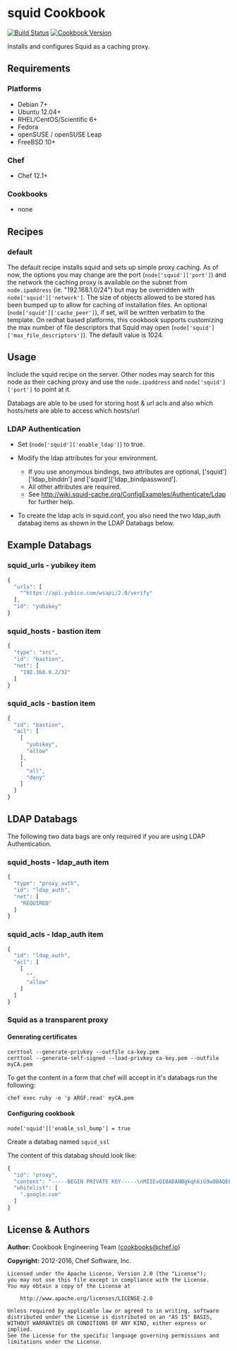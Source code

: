 # squid Cookbook

[![Build Status](https://travis-ci.org/chef-cookbooks/squid.svg?branch=master)](https://travis-ci.org/chef-cookbooks/squid) [![Cookbook Version](https://img.shields.io/cookbook/v/squid.svg)](https://supermarket.chef.io/cookbooks/squid)

Installs and configures Squid as a caching proxy.

## Requirements

### Platforms

- Debian 7+
- Ubuntu 12.04+
- RHEL/CentOS/Scientific 6+
- Fedora
- openSUSE / openSUSE Leap
- FreeBSD 10+

### Chef

- Chef 12.1+

### Cookbooks

- none

## Recipes

### default

The default recipe installs squid and sets up simple proxy caching. As of now, the options you may change are the port (`node['squid']['port']`) and the network the caching proxy is available on the subnet from `node.ipaddress` (ie. "192.168.1.0/24") but may be overridden with `node['squid']['network']`. The size of objects allowed to be stored has been bumped up to allow for caching of installation files. An optional (`node['squid']['cache_peer']`), if set, will be written verbatim to the template. On redhat based platforms, this cookbook supports customizing the max number of file descriptors that Squid may open (`node['squid']['max_file_descriptors']`). The default value is 1024.

## Usage

Include the squid recipe on the server. Other nodes may search for this node as their caching proxy and use the `node.ipaddress` and `node['squid']['port']` to point at it.

Databags are able to be used for storing host & url acls and also which hosts/nets are able to access which hosts/url

### LDAP Authentication

- Set (`node['squid']['enable_ldap']`) to true.
- Modify the ldap attributes for your environment.

  - If you use anonymous bindings, two attributes are optional, ['squid']['ldap_binddn'] and ['squid']['ldap_bindpassword'].
  - All other attributes are required.
  - See <http://wiki.squid-cache.org/ConfigExamples/Authenticate/Ldap> for further help.

- To create the ldap acls in squid.conf, you also need the two ldap_auth databag items as shown in the LDAP Databags below.

## Example Databags

### squid_urls - yubikey item

```javascript
{
  "urls": [
    "^https://api.yubico.com/wsapi/2.0/verify"
  ],
  "id": "yubikey"
}
```

### squid_hosts - bastion item

```javascript
{
  "type": "src",
  "id": "bastion",
  "net": [
    "192.168.0.2/32"
  ]
}
```

### squid_acls - bastion item

```javascript
{
  "id": "bastion",
  "acl": [
    [
      "yubikey",
      "allow"
    ],
    [
      "all",
      "deny"
    ]
  ]
}
```

## LDAP Databags

The following two data bags are only required if you are using LDAP Authentication.

### squid_hosts - ldap_auth item

```javascript
{
  "type": "proxy_auth",
  "id": "ldap_auth",
  "net": [
    "REQUIRED"
  ]
}
```

### squid_acls - ldap_auth item

```javascript
{
  "id": "ldap_auth",
  "acl": [
    [
      "",
      "allow"
    ]
  ]
}
```

### Squid as a transparent proxy

#### Generating certificates
```
certtool --generate-privkey --outfile ca-key.pem
certtool --generate-self-signed --load-privkey ca-key.pem --outfile myCA.pem
```

To get the content in a form that chef will accept in it's databags run the following:

```
chef exec ruby -e 'p ARGF.read' myCA.pem
```

#### Configuring cookbook
```node['squid']['enable_ssl_bump'] = true```

Create a databag named ```squid_ssl```

The content of this databag should look like:

```javascript
{
  "id": "proxy",
  "content": "-----BEGIN PRIVATE KEY-----\nMIIEvQIBADANBgkqhkiG9w0BAQEFAASCBKcwggSjAgEAAoIBAQCzs54vZK7GjgOI\noPEGsGVeeSSR3m1JKIKjSZcPiH/CqOJF2PorLRI78lY0GsT4iO+HTc8PEKDGfmA0\ntztT8Vfimc17o5UxEzOknPUbrrG5kHlf5bzZRF22B3qdkeZ/+0Yno0gqXWaDf5qA\nK9pXuWODz0Ft+PYkppTIVIaQRd45T+WnvWb4VXO3nKge0X+RWtGXwoEzHBjO5ViK\nV2x2E4AQMMesa/kxcGIeGsJ1nPQWmoi/sxk/bAgf6Rcc7OzTlXSFn4g53CFnGRJE\nQEHWma29QLJPeR79EJj351Z+hooTIYQ6pQmqNAzrwqttxhCyouceBb2Wix46N+qp\nksl9gu9zAgMBAAECggEAKJNwLmdfh3ndlmYwxj/iQ7i65y0AJDq/dLtTHrDFmGCl\n5vudUU52BY8so8s/mpbg7v5EuLQaeXdjpcOR49xk6cesvDQtpc0eJhdCySNjAfF7\nVon7YFuthUKfDyE4mMFWD/EwhFBeq2aOrk44mQJFVCfiMEC8432xrqJXWBBOo0Xj\n8zKY17lN0Ud9ppouu7mpNw7ObpTV1s7VbS2MDAi+jk0CrXe91XxX2WGhPezPLG9J\nMxxEtnyReRwOrgNeoUN6rSuTdLqkOqGK39hvyWeqPCp8s+iE6t4oYHHH3A4F8PoY\n7vJ9X8gvST0yFVznPafbhSIiAhKW96a2OZsv5Ymr0QKBgQDpSo2vrHk7JNnMo3xK\n4eL9EmXnrV5w1DZLgHcIZp8hDO7ARzqw8w4A+O7N2QM/DIUmH2ND/The5/WkE9BA\nyI7Vc6owtwFKiJmOJ59TvrQeS+4KLhMpNs8VjqwSqPbIFK3iQj6LxEZoeZQxTEi0\n7b22jdS4eShGip28iCDlI8qBxQKBgQDFMaaq53w3SHQydnUMcrR3ZuEfrKSiNRNi\nf6K2uatW1EeVGwn9UKZPMWTuAs5HcSWVg8+uLtaxhyglzw22yuB+d2YowyN7MZMt\nUBb0W8o7rkY4eMZful6ostskmAvL1mKTqamS/7857MIokhfeTXCJBDV2qoGVUgRM\nXWpkfl5X1wKBgQDeJVYCAJR4U0Dqcor6q1qAbbKICDiz6/+/qZavczj4Od5nTex/\nbxLYrjKH5awHr55ijOTzav7wsKTiFtPpvJD2hOt88+bQ2H6QNP6suh2988O6AeHR\nDxXmizMjma1VHQvvNfFlGgOJnKwWvXNGhlRur2PuPcCyW3CUhHP+fjRpmQKBgDuo\nSMb9n1vORLEbm0+3yBczfboqbehQ7FtpR93GECsFr95RPtVvN9FPnTxQhv2gIoG4\nTfVhYDx3KlM97+U0PXSlRLfiSXK0zdTwnPEyb91cXQwqpcFCTe71pUzN3wu9ATex\nJYc+bijlEtxZTnVHslsRdec/sFJvbLN5s31RqdMjAoGAdH7bsvs0WurflryDB3XD\nq00j5WIcHkZG4+E55QZiNsJKAbtLPACu4D/qCEX5bC/QXMF3Uo/lNfuIKYMLA7kF\n07bZ+egNV5tNViKQ40qHHg4JDgtJz8Y64aBYjacyYEQgPQBlIuOSB4WmBrbmg8m9\nQzZWHNDCarKfqS78V16/eb0=\n-----END PRIVATE KEY-----\n-----BEGIN CERTIFICATE-----\nMIIDVzCCAj+gAwIBAgIJAIj1wumabLf9MA0GCSqGSIb3DQEBCwUAMEIxCzAJBgNV\nBAYTAlhYMRUwEwYDVQQHDAxEZWZhdWx0IENpdHkxHDAaBgNVBAoME0RlZmF1bHQg\nQ29tcGFueSBMdGQwHhcNMTYwOTE5MTMwODMwWhcNMTcwOTE5MTMwODMwWjBCMQsw\nCQYDVQQGEwJYWDEVMBMGA1UEBwwMRGVmYXVsdCBDaXR5MRwwGgYDVQQKDBNEZWZh\ndWx0IENvbXBhbnkgTHRkMIIBIjANBgkqhkiG9w0BAQEFAAOCAQ8AMIIBCgKCAQEA\ns7OeL2Suxo4DiKDxBrBlXnkkkd5tSSiCo0mXD4h/wqjiRdj6Ky0SO/JWNBrE+Ijv\nh03PDxCgxn5gNLc7U/FX4pnNe6OVMRMzpJz1G66xuZB5X+W82URdtgd6nZHmf/tG\nJ6NIKl1mg3+agCvaV7ljg89Bbfj2JKaUyFSGkEXeOU/lp71m+FVzt5yoHtF/kVrR\nl8KBMxwYzuVYildsdhOAEDDHrGv5MXBiHhrCdZz0FpqIv7MZP2wIH+kXHOzs05V0\nhZ+IOdwhZxkSREBB1pmtvUCyT3ke/RCY9+dWfoaKEyGEOqUJqjQM68KrbcYQsqLn\nHgW9loseOjfqqZLJfYLvcwIDAQABo1AwTjAdBgNVHQ4EFgQUV8MfuOCDKKayxUEI\nbj3waW5tY8wwHwYDVR0jBBgwFoAUV8MfuOCDKKayxUEIbj3waW5tY8wwDAYDVR0T\nBAUwAwEB/zANBgkqhkiG9w0BAQsFAAOCAQEAOTiWkv6NMjEnIb0ehBtFSaKcmocr\nbouZnnIUThqBHTva1l85KD7CAUUBnWAIccwGreHkp6aGlxIrZStmI0+kP/XSNQgJ\nR08r5DX6CWdu1PtdhiF2pIvJmYvyez1itD9CgQNvxkockAYVgvp5KQEwGP+ugN5V\nlIdjUWn0Xa5kSZr1Vl5EPlRetqATSU/1AFWGu5JZUwkldPdM2jy3ANQZ1D/cR+Tm\nrbY0vkQXI7b9imYcgVKqKNHO5b2V/PSe8bSKLwGqk2QHZnHABWYzcgwcu7patJWu\n+Ev5lsJp01w8WFyaN0IsoWG/ysPIFeFdgQAN4aEG19DIDJnu/0etaWxRHw==\n-----END CERTIFICATE-----\n",
  "whitelist": [
    ".google.com"
  ]
}
```

## License & Authors

**Author:** Cookbook Engineering Team ([cookbooks@chef.io](mailto:cookbooks@chef.io))

**Copyright:** 2012-2016, Chef Software, Inc.

```
Licensed under the Apache License, Version 2.0 (the "License");
you may not use this file except in compliance with the License.
You may obtain a copy of the License at

    http://www.apache.org/licenses/LICENSE-2.0

Unless required by applicable law or agreed to in writing, software
distributed under the License is distributed on an "AS IS" BASIS,
WITHOUT WARRANTIES OR CONDITIONS OF ANY KIND, either express or implied.
See the License for the specific language governing permissions and
limitations under the License.
```

